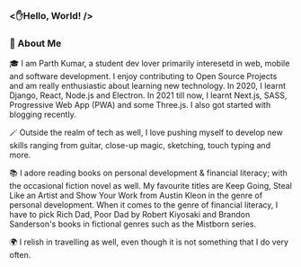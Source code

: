 ### <✋Hello, World! />
### 🚀 About Me 
  
  🎓 I am Parth Kumar, a student dev lover primarily interesetd in web, mobile and software development. 
   I enjoy contributing to Open Source Projects and am really enthusiastic about learning new technology. 
   In 2020, I learnt Django, React, Node.js and Electron. In 2021 till now, I learnt Next.js, SASS, Progressive Web App (PWA) and some Three.js. I also got started with blogging recently. 
   
   🪄 Outside the realm of tech as well, I love pushing myself to develop new skills ranging from guitar, close-up magic, sketching, touch typing and more. 
   
   📚 I adore reading books on personal development & financial literacy; with the occasional fiction novel as well. My favourite titles are Keep Going, Steal Like an Artist and Show Your Work from Austin Kleon in the genre of personal development. When it comes to the genre of financial literacy, I have to pick Rich Dad, Poor Dad by Robert Kiyosaki and Brandon Sanderson's books in fictional genres such as the Mistborn series. 
   
   🌍 I relish in travelling as well, even though it is not something that I do very often. 
